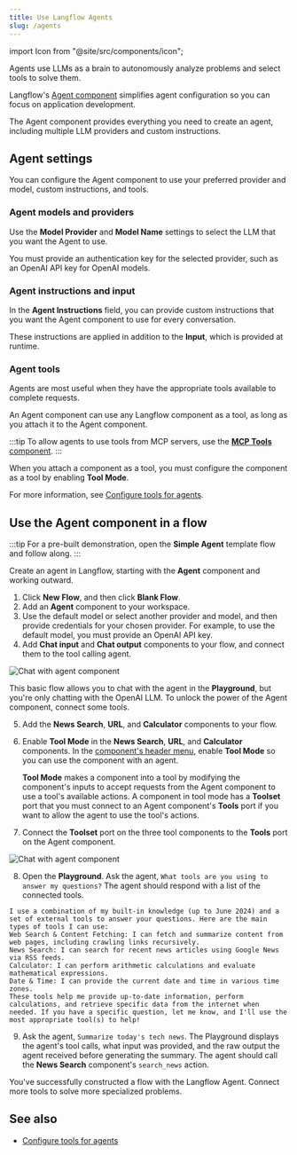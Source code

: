 ```yaml
---
title: Use Langflow Agents
slug: /agents
---
```


import Icon from "@site/src/components/icon";

Agents use LLMs as a brain to autonomously analyze problems and select tools to solve them.

Langflow's [Agent component](/components-agents#agent-component) simplifies agent configuration so you can focus on application development.

The Agent component provides everything you need to create an agent, including multiple LLM providers and custom instructions.

## Agent settings

You can configure the Agent component to use your preferred provider and model, custom instructions, and tools.

### Agent models and providers

Use the **Model Provider** and **Model Name** settings to select the LLM that you want the Agent to use.

You must provide an authentication key for the selected provider, such as an OpenAI API key for OpenAI models.

### Agent instructions and input

In the **Agent Instructions** field, you can provide custom instructions that you want the Agent component to use for every conversation.

These instructions are applied in addition to the **Input**, which is provided at runtime.

### Agent tools

Agents are most useful when they have the appropriate tools available to complete requests.

An Agent component can use any Langflow component as a tool, as long as you attach it to the Agent component.

:::tip
To allow agents to use tools from MCP servers, use the [**MCP Tools** component](/components-tools#mcp-connection).
:::

When you attach a component as a tool, you must configure the component as a tool by enabling **Tool Mode**.

For more information, see [Configure tools for agents](/agents-tools).

## Use the Agent component in a flow

:::tip
For a pre-built demonstration, open the **Simple Agent** template flow and follow along.
:::

Create an agent in Langflow, starting with the **Agent** component and working outward.

1. Click **New Flow**, and then click **Blank Flow**.
2. Add an **Agent** component to your workspace.
3. Use the default model or select another provider and model, and then provide credentials for your chosen provider. For example, to use the default model, you must provide an OpenAI API key.
4. Add **Chat input** and **Chat output** components to your flow, and connect them to the tool calling agent.

![Chat with agent component](/img/agent-example-add-chat.png)

This basic flow allows you to chat with the agent in the **Playground**, but you're only chatting with the OpenAI LLM.
To unlock the power of the Agent component, connect some tools.

5. Add the **News Search**, **URL**, and **Calculator** components to your flow.
6. Enable **Tool Mode** in the **News Search**, **URL**, and **Calculator** components.
In the [component's header menu](/concepts-components#component-menus), enable **Tool Mode** so you can use the component with an agent.

    **Tool Mode** makes a component into a tool by modifying the component's inputs to accept requests from the Agent component to use a tool's available actions. A component in tool mode has a **Toolset** port that you must connect to an Agent component's **Tools** port if you want to allow the agent to use the tool's actions.
7. Connect the **Toolset** port on the three tool components to the **Tools** port on the Agent component.

![Chat with agent component](/img/agent-example-add-tools.png)

8. Open the <Icon name="Play" aria-hidden="true" /> **Playground**. Ask the agent, `What tools are you using to answer my questions?`
The agent should respond with a list of the connected tools.

```text
I use a combination of my built-in knowledge (up to June 2024) and a set of external tools to answer your questions. Here are the main types of tools I can use:
Web Search & Content Fetching: I can fetch and summarize content from web pages, including crawling links recursively.
News Search: I can search for recent news articles using Google News via RSS feeds.
Calculator: I can perform arithmetic calculations and evaluate mathematical expressions.
Date & Time: I can provide the current date and time in various time zones.
These tools help me provide up-to-date information, perform calculations, and retrieve specific data from the internet when needed. If you have a specific question, let me know, and I'll use the most appropriate tool(s) to help!
```

9. Ask the agent, `Summarize today's tech news`.
The Playground displays the agent's tool calls, what input was provided, and the raw output the agent received before generating the summary. The agent should call the **News Search** component's `search_news` action.

You've successfully constructed a flow with the Langflow Agent.
Connect more tools to solve more specialized problems.

## See also

* [Configure tools for agents](/agents-tools)